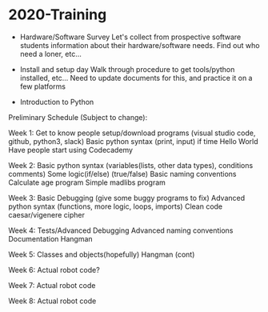 # 2020-Training
* Hardware/Software Survey
	Let's collect from prospective software students information
about their hardware/software needs.  Find out who need a loner, etc...

* Install and setup day
        Walk through procedure to get tools/python installed, etc...
Need to update documents for this, and practice it on a few platforms

* Introduction to Python

Preliminary Schedule (Subject to change):

Week 1:
Get to know people
setup/download programs (visual studio code, github, python3, slack)
Basic python syntax (print, input) if time
Hello World
Have people start using Codecademy

Week 2:
Basic python syntax (variables(lists, other data types), conditions comments) 
Some logic(if/else) (true/false) 
Basic naming conventions
Calculate age program
Simple madlibs program

Week 3:
Basic Debugging (give some buggy programs to fix)
Advanced python syntax (functions, more logic, loops, imports) 
Clean code
caesar/vigenere cipher

Week 4:
Tests/Advanced Debugging
Advanced naming conventions
Documentation
Hangman

Week 5:
Classes and objects(hopefully)
Hangman (cont)

Week 6:
Actual robot code?

Week 7:
Actual robot code

Week 8:
Actual robot code
